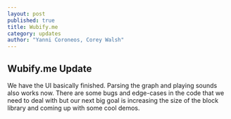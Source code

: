 ```yaml
---
layout: post
published: true
title: Wubify.me
category: updates
author: "Yanni Coroneos, Corey Walsh"
---
```


## Wubify.me Update

We have the UI basically finished. Parsing the graph and playing sounds also works now. There are some bugs and edge-cases in the code that we need to deal with but our next big goal is increasing the size of the block library and coming up with some cool demos.